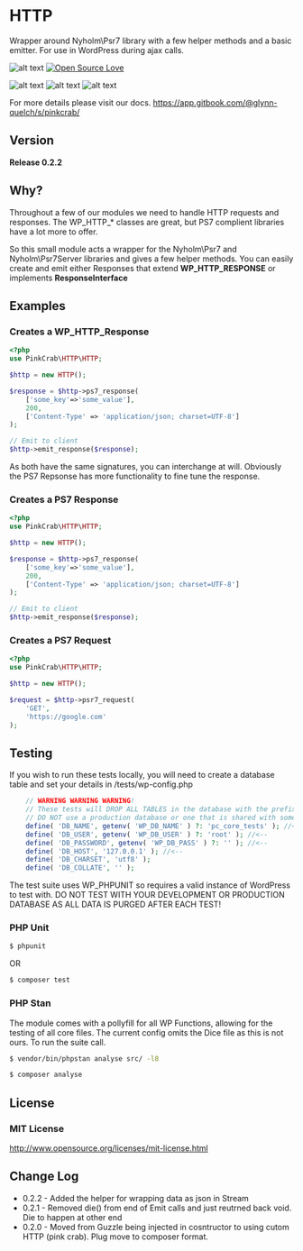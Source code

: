 # HTTP
Wrapper around Nyholm\Psr7 library with a few helper methods and a basic emitter. For use in WordPress during ajax calls.


![alt text](https://img.shields.io/badge/Current_Version-0.1.0-yellow.svg?style=flat " ") 
[![Open Source Love](https://badges.frapsoft.com/os/mit/mit.svg?v=102)](https://github.com/ellerbrock/open-source-badge/)

![alt text](https://img.shields.io/badge/PHPStan-level%208-brightgreen.svg?style=flat " ") 
![alt text](https://img.shields.io/badge/PHPUnit-PASSING-brightgreen.svg?style=flat " ") 
![alt text](https://img.shields.io/badge/PHCBF-WP_Extra-brightgreen.svg?style=flat " ") 

For more details please visit our docs.
https://app.gitbook.com/@glynn-quelch/s/pinkcrab/

## Version ##
**Release 0.2.2**

## Why? ##
Throughout a few of our modules we need to handle HTTP requests and responses. The WP_HTTP_* classes are great, but PS7 complient libraries have a lot more to offer.

So this small module acts a wrapper for the Nyholm\Psr7 and Nyholm\Psr7Server libraries and gives a few helper methods. You can easily create and emit either Responses that extend **WP_HTTP_RESPONSE** or implements **ResponseInterface**

## Examples ##

### Creates a WP_HTTP_Response

```php
<?php
use PinkCrab\HTTP\HTTP;

$http = new HTTP();

$response = $http->ps7_response(
    ['some_key'=>'some_value'], 
    200, 
    ['Content-Type' => 'application/json; charset=UTF-8']
);

// Emit to client
$http->emit_response($response);

```

As both have the same signatures, you can interchange at will. Obviously the PS7 Repsonse has more functionality to fine tune the response.

### Creates a PS7 Response

```php
<?php
use PinkCrab\HTTP\HTTP;

$http = new HTTP();

$response = $http->ps7_response(
    ['some_key'=>'some_value'], 
    200, 
    ['Content-Type' => 'application/json; charset=UTF-8']
);

// Emit to client
$http->emit_response($response);

```

### Creates a PS7 Request

```php
<?php
use PinkCrab\HTTP\HTTP;

$http = new HTTP();

$request = $http->psr7_request(
    'GET',
    'https://google.com'
);

```

## Testing ##

If you wish to run these tests locally, you will need to create a database table and set your details in /tests/wp-config.php

````php
    // WARNING WARNING WARNING!
    // These tests will DROP ALL TABLES in the database with the prefix named below.
    // DO NOT use a production database or one that is shared with something else.
    define( 'DB_NAME', getenv( 'WP_DB_NAME' ) ?: 'pc_core_tests' ); //<--
    define( 'DB_USER', getenv( 'WP_DB_USER' ) ?: 'root' ); //<--
    define( 'DB_PASSWORD', getenv( 'WP_DB_PASS' ) ?: '' ); //<--
    define( 'DB_HOST', '127.0.0.1' ); //<--
    define( 'DB_CHARSET', 'utf8' );
    define( 'DB_COLLATE', '' );
````

The test suite uses WP_PHPUNIT so requires a valid instance of WordPress to test with. DO NOT TEST WITH YOUR DEVELOPMENT OR PRODUCTION DATABASE AS ALL DATA IS PURGED AFTER EACH TEST!

### PHP Unit ###

````bash
$ phpunit
````
OR
````bash 
$ composer test
````

### PHP Stan ###
The module comes with a pollyfill for all WP Functions, allowing for the testing of all core files. The current config omits the Dice file as this is not ours. To run the suite call.
````bash 
$ vendor/bin/phpstan analyse src/ -l8 
````
````bash 
$ composer analyse
````

## License ##

### MIT License ###
http://www.opensource.org/licenses/mit-license.html  

## Change Log ##
* 0.2.2 - Added the helper for wrapping data as json in Stream
* 0.2.1 - Removed die() from end of Emit calls and just reutrned back void. Die to happen at other end
* 0.2.0 - Moved from Guzzle being injected in cosntructor to using cutom HTTP (pink crab). Plug move to composer format.
